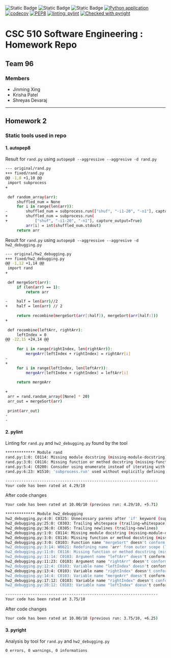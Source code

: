 ![Static Badge](https://img.shields.io/badge/language-python-blue) 
![Static Badge](https://img.shields.io/badge/license-MIT-blue)
![Static Badge](https://img.shields.io/badge/platform-linux-blue)
[![Python application](https://github.com/J1mmySE24/hw1/actions/workflows/python-app.yml/badge.svg)](https://github.com/J1mmySE24/hw1/actions/workflows/python-app.yml)
[![codecov](https://codecov.io/gh/J1mmySE24/hw1/graph/badge.svg?token=M0IN40VATN)](https://codecov.io/gh/J1mmySE24/hw1)
[![PEP8](https://img.shields.io/badge/code%20style-pep8-orange.svg)](https://github.com/J1mmySE24/hw1/actions/workflows/python-app.yml)
[![linting: pylint](https://img.shields.io/badge/linting-pylint-yellowgreen)](https://github.com/J1mmySE24/hw1/actions/workflows/python-app.yml)
[![Checked with pyright](https://microsoft.github.io/pyright/img/pyright_badge.svg)](https://github.com/J1mmySE24/hw1/actions/workflows/python-app.yml)

# CSC 510 Software Engineering : Homework Repo

## Team 96

### Members
- Jinming Xing
- Krisha Patel
- Shreyas Devaraj 


---

## Homework 2

### Static tools used in repo
#### 1. autopep8
Result for ```rand.py``` using ```autopep8 --aggressive --aggresive -d rand.py```


```bash
--- original/rand.py
+++ fixed/rand.py
@@ -1,8 +1,10 @@
 import subprocess
+
 
 def random_array(arr):
     shuffled_num = None
     for i in range(len(arr)):
-        shuffled_num = subprocess.run(["shuf", "-i1-20", "-n1"], capture_output=True)
+        shuffled_num = subprocess.run(
+            ["shuf", "-i1-20", "-n1"], capture_output=True)
         arr[i] = int(shuffled_num.stdout)
     return arr
```

Result for ```rand.py``` using ```autopep8 --aggressive --aggresive -d hw2_debugging.py```
```bash
--- original/hw2_debugging.py
+++ fixed/hw2_debugging.py
@@ -1,12 +1,14 @@
 import rand
+
 
 def mergeSort(arr):
     if (len(arr) == 1):
         return arr
 
-    half = len(arr)//2
+    half = len(arr) // 2
 
     return recombine(mergeSort(arr[:half]), mergeSort(arr[half:]))
+
 
 def recombine(leftArr, rightArr):
     leftIndex = 0
@@ -22,15 +24,14 @@
 
     for i in range(rightIndex, len(rightArr)):
         mergeArr[leftIndex + rightIndex] = rightArr[i]
-    
+
     for i in range(leftIndex, len(leftArr)):
         mergeArr[leftIndex + rightIndex] = leftArr[i]
 
     return mergeArr
 
+
 arr = rand.random_array([None] * 20)
 arr_out = mergeSort(arr)
 
 print(arr_out)
-
-
```

#### 2. pylint
Linting for ```rand.py``` and ```hw2_debugging.py``` found by the tool
```bash
************* Module rand
rand.py:1:0: C0114: Missing module docstring (missing-module-docstring)
rand.py:3:0: C0116: Missing function or method docstring (missing-function-docstring)
rand.py:5:4: C0200: Consider using enumerate instead of iterating with range and len (consider-using-enumerate)
rand.py:6:23: W1510: 'subprocess.run' used without explicitly defining the value for 'check'. (subprocess-run-check)

-------------------------------------------------------------------
Your code has been rated at 4.29/10
```
After code changes
```bash
Your code has been rated at 10.00/10 (previous run: 4.29/10, +5.71)
```

```bash
************* Module hw2_debugging
hw2_debugging.py:4:0: C0325: Unnecessary parens after 'if' keyword (superfluous-parens)
hw2_debugging.py:25:0: C0303: Trailing whitespace (trailing-whitespace)
hw2_debugging.py:36:0: C0305: Trailing newlines (trailing-newlines)
hw2_debugging.py:1:0: C0114: Missing module docstring (missing-module-docstring)
hw2_debugging.py:3:0: C0116: Missing function or method docstring (missing-function-docstring)
hw2_debugging.py:3:0: C0103: Function name "mergeSort" doesn't conform to snake_case naming style (invalid-name)
hw2_debugging.py:3:14: W0621: Redefining name 'arr' from outer scope (line 31) (redefined-outer-name)
hw2_debugging.py:11:0: C0116: Missing function or method docstring (missing-function-docstring)
hw2_debugging.py:11:14: C0103: Argument name "leftArr" doesn't conform to snake_case naming style (invalid-name)
hw2_debugging.py:11:23: C0103: Argument name "rightArr" doesn't conform to snake_case naming style (invalid-name)
hw2_debugging.py:12:4: C0103: Variable name "leftIndex" doesn't conform to snake_case naming style (invalid-name)
hw2_debugging.py:13:4: C0103: Variable name "rightIndex" doesn't conform to snake_case naming style (invalid-name)
hw2_debugging.py:14:4: C0103: Variable name "mergeArr" doesn't conform to snake_case naming style (invalid-name)
hw2_debugging.py:17:12: C0103: Variable name "rightIndex" doesn't conform to snake_case naming style (invalid-name)
hw2_debugging.py:20:12: C0103: Variable name "leftIndex" doesn't conform to snake_case naming style (invalid-name)

-------------------------------------------------------------------
Your code has been rated at 3.75/10 
```
After code changes
```bash
Your code has been rated at 10.00/10 (previous run: 3.75/10, +6.25)
```

#### 3. pyright
Analysis by tool for ```rand.py``` and ```hw2_debugging.py```
```bash
0 errors, 0 warnings, 0 informations 
```
